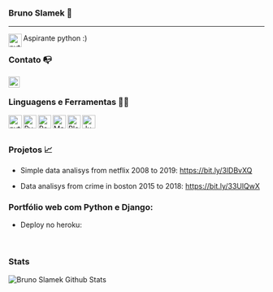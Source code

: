 ### Bruno Slamek 👋

---
Aspirante python :) <img align="left" alt="python" width="26px" src="https://cdn3.iconfinder.com/data/icons/logos-and-brands-adobe/512/267_Python-512.png" />


### Contato 📭

[<img align="left"  width="22px" src="https://cdn.jsdelivr.net/npm/simple-icons@3.4.0/icons/linkedin.svg" />](https://www.linkedin.com/in/bruno-slamek)


<br />

### Linguagens e Ferramentas 🔨🔧

<img align="left" alt="python" width="26px" src="https://cdn3.iconfinder.com/data/icons/logos-and-brands-adobe/512/267_Python-512.png" />

<img align="left" alt="PyCharm" width="26px" src="https://dashboard.snapcraft.io/site_media/appmedia/2017/11/PyCharmCore256.png" />

<img align="left" alt="Pandas" width="26px" src="https://cdn.jsdelivr.net/npm/simple-icons@3.4.0/icons/pandas.svg" />

<img align="left" alt="Matplot" width="26px" src="https://images.plot.ly/logo/new-branding/plotly-logomark.png" />

<img align="left" alt="Plotly" width="26px" src="https://upload.wikimedia.org/wikipedia/commons/thumb/8/84/Matplotlib_icon.svg/1024px-Matplotlib_icon.svg.png" />

<img align="left" alt="Jupyter" width="26px" src="https://upload.wikimedia.org/wikipedia/commons/thumb/3/38/Jupyter_logo.svg/1200px-Jupyter_logo.svg.png" />


<br />
<br />

### Projetos 📈

  - Simple data analisys from netflix 2008 to 2019: https://bit.ly/3lDBvXQ
  
  - Data analisys from crime in boston 2015 to 2018: https://bit.ly/33UlQwX

### Portfólio web com Python e Django:

  - Deploy no heroku: 

<br />

### Stats

<img align="left" alt="Bruno Slamek Github Stats" src="https://github-readme-stats.vercel.app/api?username=brunoslamek&show_icons=true&hide_border=true" />

<br />
<br />
